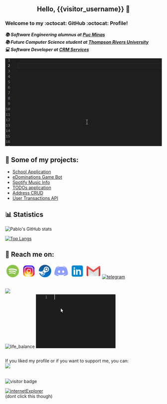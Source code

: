 
##  <div align=center> Hello, {{visitor_username}} 👋 </div>
### Welcome to my :octocat: GitHub :octocat: Profile!

***:books: Software Engineering alumnus at [Puc Minas](https://pucminas.br)***<br>
***:books: Future Computer Science student at [Thompson Rivers University](https://tru.ca/)***<br>
***:computer: Software Developer at [CRM Services](https://crmservices.com.br/)***


<p>
  <img src="https://github.com/pablo-padua/pablo-padua/blob/master/user_padua.gif">
</p>


## :memo: Some of my projects:
- [School Application](https://github.com/pablo-padua/SchoolApp)
- [eDominations Game Bot](https://github.com/pablo-padua/eDom-Automated-Game-Bot)
- [Spotify Music Info](https://github.com/pablo-padua/SpotifyMusicFile)
- [TODOs application](https://github.com/pablo-padua/JavaAngularProject)
- [Address CRUD](https://github.com/pablo-padua/Address-Entity-CRUD)
- [User Transactions API](https://github.com/pablo-padua/UserTransactionsAPI)


## :bar_chart: Statistics

![Pablo's GitHub stats](https://github-readme-stats.vercel.app/api?username=pablo-padua&show_icons=true&theme=solarized-light&hide=contribs,prs)

[![Top Langs](https://github-readme-stats.vercel.app/api/top-langs/?username=pablo-padua&exclude_repo=NeuronioPerceptron&layout=compact)](https://github.com/pablo-padua/github-readme-stats)


## :iphone: Reach me on:
<p>
  <a href="https://open.spotify.com/user/wmtfcooperm"> <img src="https://github.com/pablo-padua/pablo-padua/blob/master/spotify.png" alt="spotify"/></a>
  <a href="https://instagram.com/_pablopadua"> <img src="https://github.com/pablo-padua/pablo-padua/blob/master/instagram.png" alt="instagram"/></a>
  <a href="https://steamcommunity.com/id/paduafromwmtf"><img src="https://github.com/pablo-padua/pablo-padua/blob/master/steam.png" alt="steam"/></a>
  <a href="https://discord.gg/EJSwvtBdA6"><img src="https://github.com/pablo-padua/pablo-padua/blob/master/ds.png" alt="discord"/></a>
  <a href="https://www.linkedin.com/in/pablopadua/"> <img src="https://github.com/pablo-padua/pablo-padua/blob/master/linkedin.png" alt="linkedin"/></a>
  <a href="mailto:pablopaduav@gmail.com"><img src="https://github.com/pablo-padua/pablo-padua/blob/master/gmail.png" alt="email"/></a>
  <a href="https://t.me/PaduaRR"><img src="https://i.ibb.co/V0GL89p/rsz-21telegram.png" alt="telegram"/></a>
</p>

##

<div>
  <img src="https://camo.githubusercontent.com/6b24ca7563a732f4b02e4d4db85216e1308ae8e9d33e9eca447d5dd2cfc1b5ca/68747470733a2f2f726561646d652d6a6f6b65732e76657263656c2e6170702f6170693f6267436f6c6f723d2532333231323532392674657874436f6c6f723d2532336666646464322671436f6c6f723d2532336639343134342661436f6c6f723d25323339306265366426626f72646572436f6c6f723d25323366396337346626636f6465436f6c6f723d253233663963373466"
</div>

<div>
  <img src="https://raw.githubusercontent.com/sciencepal/sciencepal/master/assets/life_balance.gif" alt="life_balance"  width="230"/>
  <img src="https://github.com/pablo-padua/pablo-padua/blob/master/semCondicoes.gif" alt="semCondicoesGif" width="256")/>
</div>

##

<div>
  
  <p>
  If you liked my profile or if you want to support me, you can:<br>
  <a href="https://www.buymeacoffee.com/pablopadua"><img src="https://assets.libsyn.com/secure/show/132502/BuyCoffeeButton2.png" width="170"/></a>
  
 ##
 
  </p>
   <p> 
    <img src="https://komarev.com/ghpvc/?username=pablo-padua&style=plastic&label=STALKERS:" alt="visitor badge" size="5"/>
  </p>
  
  <p>
    <a href="http://www.dont.click/"><img src="https://raw.githubusercontent.com/fnky/fnky/fnky/img/ie.jpg" alt="internetExplorer" width="128"/></a> 
    <br>(dont click this though)
  </p>
</div>

  
<!--
**pablo-padua/pablo-padua** is a ✨ _special_ ✨ repository because its `README.md` (this file) appears on your GitHub profile.

Here are some ideas to get you started:

- 🔭 I’m currently working on ...
- 🌱 I’m currently learning ...
- 👯 I’m looking to collaborate on ...
- 🤔 I’m looking for help with ...
- 💬 Ask me about ...
- 📫 How to reach me: ...
- 😄 Pronouns: ...
- ⚡ Fun fact: ...
-->

